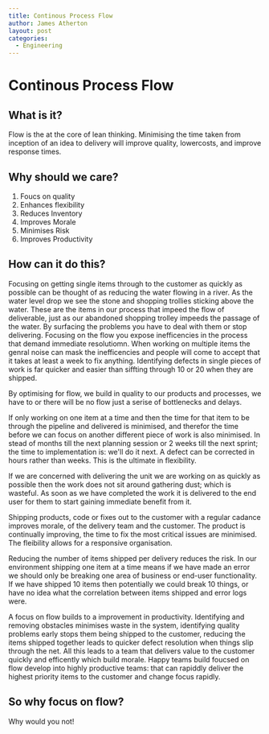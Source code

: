 ```yaml
---
title: Continous Process Flow
author: James Atherton
layout: post
categories:
  - Engineering
---
```


# Continous Process Flow

## What is it?

Flow is the at the core of lean thinking. Minimising the time taken from inception of an idea to delivery will improve quality, lowercosts, and improve response times.

## Why should we care?

1. Foucs on quality
2. Enhances flexibility
3. Reduces Inventory
4. Improves Morale
5. Minimises Risk
6. Improves Productivity

## How can it do this?

Focusing on getting single items through to the customer as quickly as possible can be thought of as reducing the water flowing in a river. As the water level drop we see the stone and shopping trollies sticking above the water. These are the items in our process that impeed the flow of deliverable, just as our abandoned shopping trolley impeeds the passage of the water. By surfacing the problems you have to deal with them or stop delivering. Focusing on the flow you expose inefficencies in the process that demand immediate resolutiomn. When working on multiple items the genral noise can mask the inefficencies and people will come to accept that it takes at least a week to fix anything. Identifying defects in single pieces of work is far quicker and easier than siffting through 10 or 20 when they are shipped.

By optimising for flow, we build in quality to our products and processes, we have to or there will be no flow just a serise of bottlenecks and delays.

If only working on one item at a time and then the time for that item to be through the pipeline and delivered is minimised, and therefor the time before we can focus on another different piece of work is also minimised. In stead of months till the next planning session or 2 weeks till the next sprint; the time to implementation is: we'll do it next. A defect can be corrected in hours rather than weeks. This is the ultimate in flexibility.

If we are concerned with delivering the unit we are working on as quickly as possible then the work does not sit around gathering dust; which is wasteful. As soon as we have completed the work it is delivered to the end user for them to start gaining immediate benefit from it. 

Shipping products, code or fixes out to the customer with a regular cadance improves morale, of the delivery team and the customer. The product is continually improving, the time to fix the most critical issues are minimised. The fleibility allows for a responsive organisation.

Reducing the number of items shipped per delivery reduces the risk. In our environment shipping one item at a time means if we have made an error we should only be breaking one area of business or end-user functionality. If we have shipped 10 items then potentially we could break 10 things, or have no idea what the correlation between items shipped and error logs were. 

A focus on flow builds to a improvement in productivity. Identifying and removing obstacles minimises waste in the system, identifying quality problems early stops them being shipped to the customer, reducing the items shipped together leads to quicker defect resolution when things slip through the net. All this leads to a team that delivers value to the customer quickly and efficently which build morale. Happy teams build foucsed on flow develop into highly productive teams: that can rapiddly deliver the highest priority items to the customer and change focus rapidly.

## So why focus on flow?

Why would you not!